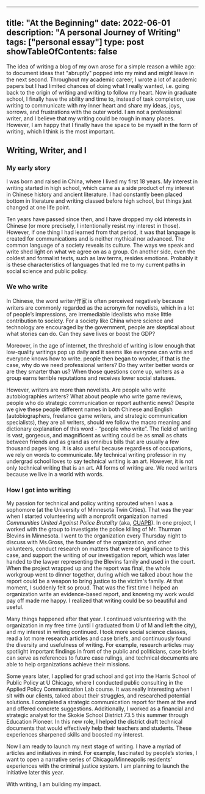 
---
title: "At the Beginning"
date: 2022-06-01
description: "A personal Journey of Writing"
tags: ["personal essay"]
type: post
showTableOfContents: false
---

<!-- ![My old pic](/images/self_picture_1.jpg "my old pic") -->

The idea of writing a blog of my own arose for a simple reason a while ago: to document ideas that "abruptly" popped into my mind and might leave in the next second. Throughout my academic career, I wrote a lot of academic papers but I had limited chances of doing what I really wanted, i.e. going back to the origin of writing and writing to follow my heart. Now in graduate school, I finally have the ability and time to, instead of task completion, use writing to communicate with my inner heart and share my ideas, joys, sorrows, and frustrations with the outer world. I am not a professional writer, and I believe that my writing could be rough in many places. However, I am happy that I finally have the space to be myself in the form of writing, which I think is the most important.

## Writing, Writer, and I 

### My early story
I was born and raised in China, where I lived my first 18 years. My interest in writing started in high school, which came as a side product of my interest in Chinese history and ancient literature. I had constantly been placed bottom in literature and writing classed before high school, but things just changed at one life point. 

Ten years have passed since then, and I have dropped my old interests in Chinese (or more precisely, I intentionally resist my interest in those). However, if one thing I had learned from that period, it was that language is created for communications and is neither mythical nor advanced. The common language of a society reveals its culture. The ways we speak and write shed light on what we agree on as a group. On another side, even the coldest and formalist texts, such as law terms, resides emotions. Probably it is these characteristics of languages that led me to my current paths in social science and public policy.          

### We who write
In Chinese, the word writer/作家 is often perceived negatively because writers are commonly regarded as the acronym for novelists, which in a lot of people’s impressions, are irremediable idealists who make little contribution to society. For a society like China where science and technology are encouraged by the government, people are skeptical about what stories can do. Can they save lives or boost the GDP? 

Moreover, in the age of internet, the threshold of writing is low enough that low-quality writings pop up daily and it seems like everyone can write and everyone knows how to write. people then began to wonder, if that is the case, why do we need professional writers? Do they writer better words or are they smarter than us? When those questions come up, writers as a group earns terrible reputations and receives lower social statuses. 

However, writers are more than novelists. Are people who write autobiographies writers? What about people who write game reviews, people who do strategic communication or report authentic news? Despite we give these people different names in both Chinese and English (autobiographers, freelance game writers, and strategic communication specialists), they are all writers, should we follow the macro meaning and dictionary explanation of this word - “people who write”. The field of writing is vast, gorgeous, and magnificent as writing could be as small as chats between friends and as grand as omnibus bills that are usually a few thousand pages long. It is also useful because regardless of occupations, we rely on words to communicate. My technical writing professor in my undergrad school loves to say technical writing is an art. However, it is not only technical writing that is an art. All forms of writing are. We need writers because we live in a world with words. 

### How I got into writing
My passion for technical and policy writing sprouted when I was a sophomore (at the University of Minnesota Twin Cities). That was the year when I started volunteering with a nonprofit organization named *Communities United Against Police Brutality* (aka, [CUAPB](www.cuapb.org)). In one project, I worked with the group to investigate the police killing of Mr. Thurman Blevins in Minnesota. I went to the organization every Thursday night to discuss with Ms.Gross, the founder of the organization, and other volunteers, conduct research on matters that were of significance to this case, and support the writing of our investigation report, which was later handed to the lawyer representing the Blevins family and used in the court. When the project wrapped up and the report was final, the whole workgroup went to dinner together, during which we talked about how the report could be a weapon to bring justice to the victim's family. At that moment, I suddenly felt so proud. That was the first time I helped an organization write an evidence-based report, and knowing my work would pay off made me happy. I realized that writing could be so beautiful and useful.

Many things happened after that year. I continued volunteering with the organization in my free time (until I graduated from U of M and left the city), and my interest in writing continued. I took more social science classes, read a lot more research articles and case briefs, and continuously found the diversity and usefulness of writing. For example, research articles may spotlight important findings in front of the public and politicians, case briefs can serve as references to future case rulings, and technical documents are able to help organizations achieve their missions. 

Some years later, I applied for grad school and got into the Harris School of Public Policy at U Chicago, where I conducted public consulting in the Applied Policy Communication Lab course. It was really interesting when I sit with our clients, talked about their struggles, and researched potential solutions. I completed a strategic communication report for them at the end and offered concrete suggestions. Additionally, I worked as a financial and strategic analyst for the Skokie School District 73.5 this summer through Education Pioneer. In this new role, I helped the district draft technical documents that would effectively help their teachers and students. These experiences sharpened skills and boosted my interest. 

Now I am ready to launch my next stage of writing. I have a myriad of articles and initiatives in mind. For example, fascinated by people’s stories, I want to open a narrative series of Chicago/Minneapolis residents’ experiences with the criminal justice system. I am planning to launch the initiative later this year. 

With writing, I am building my impact.     




